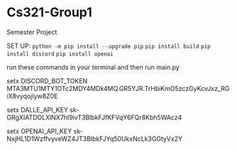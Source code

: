 # Cs321-Group1
Semester Project


SET UP:
  `python -m pip install --upgrade pip`
  `pip install build`
  `pip install discord`
  `pip install openai`

run these commands in your terminal and then run main.py

setx DISCORD_BOT_TOKEN MTA3MTU1MTY1OTc2MDY4MDk4MQ.GR5YJR.TrHbiKmO5zczGyKcvJxz_RGiX8vyqojIyw8Z0E

setx DALLE_API_KEY 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

setx OPENAI_API_KEY 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
